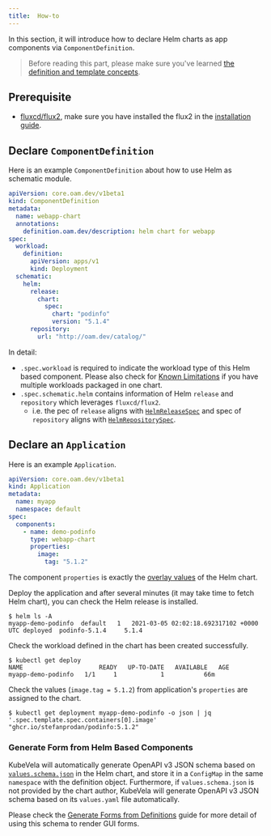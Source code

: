 ```yaml
---
title:  How-to
---
```


In this section, it will introduce how to declare Helm charts as app components via `ComponentDefinition`.

> Before reading this part, please make sure you've learned [the definition and template concepts](../platform-engineers/definition-and-templates.md).

## Prerequisite

* [fluxcd/flux2](../install#3-optional-install-flux2), make sure you have installed the flux2 in the [installation guide](/docs/install).

## Declare `ComponentDefinition`

Here is an example `ComponentDefinition` about how to use Helm as schematic module.

```yaml
apiVersion: core.oam.dev/v1beta1
kind: ComponentDefinition
metadata:
  name: webapp-chart
  annotations:
    definition.oam.dev/description: helm chart for webapp
spec:
  workload:
    definition:
      apiVersion: apps/v1
      kind: Deployment
  schematic:
    helm:
      release:
        chart:
          spec:
            chart: "podinfo"
            version: "5.1.4"
      repository:
        url: "http://oam.dev/catalog/"
```

In detail:
- `.spec.workload` is required to indicate the workload type of this Helm based component. Please also check for [Known Limitations](/docs/helm/known-issues?id=workload-type-indicator) if you have multiple workloads packaged in one chart.
- `.spec.schematic.helm` contains information of Helm `release` and `repository` which leverages `fluxcd/flux2`.
  - i.e. the pec of `release` aligns with [`HelmReleaseSpec`](https://github.com/fluxcd/helm-controller/blob/main/docs/api/helmrelease.md) and spec of `repository` aligns with [`HelmRepositorySpec`](https://github.com/fluxcd/source-controller/blob/main/docs/api/source.md#source.toolkit.fluxcd.io/v1beta1.HelmRepository).

## Declare an `Application`

Here is an example `Application`.

```yaml
apiVersion: core.oam.dev/v1beta1
kind: Application
metadata:
  name: myapp
  namespace: default
spec:
  components:
    - name: demo-podinfo 
      type: webapp-chart 
      properties: 
        image:
          tag: "5.1.2"
```

The component `properties` is exactly the [overlay values](https://github.com/captainroy-hy/podinfo/blob/master/charts/podinfo/values.yaml) of the Helm chart.

Deploy the application and after several minutes (it may take time to fetch Helm chart), you can check the Helm release is installed.
```shell
$ helm ls -A
myapp-demo-podinfo  default   1   2021-03-05 02:02:18.692317102 +0000 UTC deployed  podinfo-5.1.4     5.1.4
```
Check the workload defined in the chart has been created successfully.
```shell
$ kubectl get deploy
NAME                     READY   UP-TO-DATE   AVAILABLE   AGE
myapp-demo-podinfo   1/1     1            1           66m
```

Check the values (`image.tag = 5.1.2`) from application's `properties` are assigned to the chart.
```shell
$ kubectl get deployment myapp-demo-podinfo -o json | jq '.spec.template.spec.containers[0].image'
"ghcr.io/stefanprodan/podinfo:5.1.2"
```


### Generate Form from Helm Based Components

KubeVela will automatically generate OpenAPI v3 JSON schema based on [`values.schema.json`](https://helm.sh/docs/topics/charts/#schema-files) in the Helm chart, and store it in a `ConfigMap` in the same `namespace` with the definition object. Furthermore, if `values.schema.json` is not provided by the chart author, KubeVela will generate OpenAPI v3 JSON schema based on its `values.yaml` file automatically. 

Please check the [Generate Forms from Definitions](/docs/platform-engineers/openapi-v3-json-schema.md) guide for more detail of using this schema to render GUI forms. 
